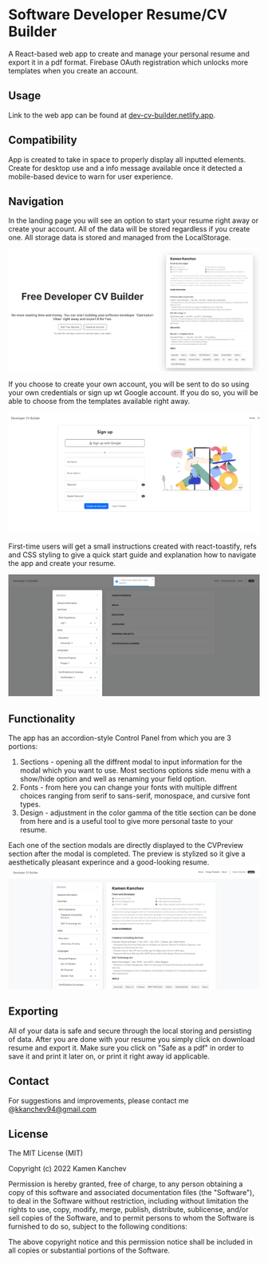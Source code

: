 # Software Developer Resume/CV Builder

A React-based web app to create and manage your personal resume and export it in a pdf format. Firebase OAuth registration which unlocks more templates when you create an account.

## Usage

Link to the web app can be found at [dev-cv-builder.netlify.app](https://dev-cv-builder.netlify.app).

## Compatibility

App is created to take in space to properly display all inputted elements. Create for desktop use and a info message available once it detected a mobile-based device to warn for user experience.

## Navigation

In the landing page you will see an option to start your resume right away or create your account. All of the data will be stored regardless if you create one. All storage data is stored and managed from the LocalStorage.

![landingPage](/src/img/readme-img/landing.png)

If you choose to create your own account, you will be sent to do so using your own credentials or sign up wt Google account. If you do so, you will be able to choose from the templates available right away.

![signup](/src/img/readme-img/signup.png)

First-time users will get a small instructions created with react-toastify, refs and CSS styling to give a quick start guide and explanation how to navigate the app and create your resume.

![instructions](/src/img/readme-img/instructions.png)

## Functionality

The app has an accordion-style Control Panel from which you are 3 portions:

1. Sections - opening all the diffrent modal to input information for the modal which you want to use. Most sections options side menu with a show/hide option and well as renaming your field option.
2. Fonts - from here you can change your fonts with multiple diffrent choices ranging from serif to sans-serif, monospace, and cursive font types.
3. Design - adjustment in the color gamma of the title section can be done from here and is a useful tool to give more personal taste to your resume.

Each one of the section modals are directly displayed to the CVPreview section after the modal is completed. The preview is stylized so it give a aesthetically pleasant experince and a good-looking resume.
![cvPreview](/src/img/readme-img/cvpreview.png)

## Exporting

All of your data is safe and secure through the local storing and persisting of data. After you are done with your resume you simply click on download resume and export it. Make sure you click on "Safe as a pdf" in order to save it and print it later on, or print it right away id applicable.

## Contact

For suggestions and improvements, please contact me @kkanchev94@gmail.com

## License

The MIT License (MIT)

Copyright (c) 2022 Kamen Kanchev

Permission is hereby granted, free of charge, to any person obtaining a copy of this software and associated documentation files (the "Software"), to deal in the Software without restriction, including without limitation the rights to use, copy, modify, merge, publish, distribute, sublicense, and/or sell copies of the Software, and to permit persons to whom the Software is furnished to do so, subject to the following conditions:

The above copyright notice and this permission notice shall be included in all copies or substantial portions of the Software.
